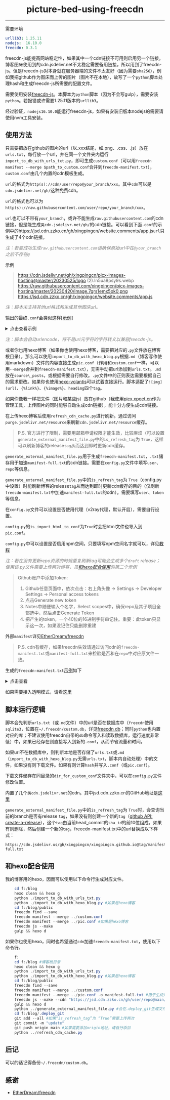 <h1 align="center" style="font-weight: bold" > picture-bed-using-freecdn </h1>

---

需要环境

```yaml
urllib3: 1.25.11
nodejs:  16.10.0
freecdn: 0.3.1
```

freecdn-js能提高网站稳定性，如果其中一个cdn链接不可用则启用另一个链接。博客图床使用到的cdn.jsdelivr.net不太稳定需要备用链接，所以用到了freecdn-js。但是freecdn-js对本身就在服务器端的文件不太友好（因为需要`sha256`），例如我把github作为图床而上传的图片（图片不在本地），故写了一个`python`脚本处理hash和生成freecdn-js所需要的配置文件。

需要使用安装[freecdn-js](https://github.com/EtherDream/freecdn)。本脚本为`python`脚本（因为不会写gulp），需要安装`python`。若报错或许需要1.25.11版本的`urllib3`。

经过验证，`nodejs16.10.0`能运行freecdn-js，如果有安装旧版本nodejs的需要请使用nvm工具安装。

## 使用方法

只需要把放在github的图片的url（以.xxx结尾，如.png、.css、.js）放在`urls.txt`，每行放一个url，并在同一个文件夹内运行`import_to_db_with_urls_txt.py`，即可生成`custom.conf`（可以用`freecdn manifest --merge $path_to_custom.conf`合并到`freecdn-manifest.txt`），`custom.conf`由几个内置的cdn模板生成。

`url`的格式为`http(s)://cdn/user/repo@your_branch/xxx`。其中`cdn`可以是`cdn.jsdelivr.net/gh/`这种免费cdn。

`url`的格式也可以为`http(s)://raw.githubusercontent.com/user/repo/your_branch/xxx`。

`url`也可以不带有`your_branch`，或许不能生成`raw.githubusercontent.com`的cdn链接，但是能生成`类cdn.jsdelivr.net/gh/`的cdn链接。可以看到下面`.conf`的示例中的https://jsd.cdn.zzko.cn/gh/xingpingcn/website.comments/app.js`url`只生成了4个cdn链接。

<font color=#808080>*注：若要成功生成`raw.githubusercontent.com`请确保原始url中在`@your_branch`之前不存在`@`*</font>

示例
 > <https://cdn.jsdelivr.net/gh/xingpingcn/picx-images-hosting@master/20230525/logo> (2).ln5ua8psy9s.webp
 > <https://raw.githubusercontent.com/xingpingcn/picx-images-hosting/master/20230420/image.7grs1emx5ok0.png>
 > <https://jsd.cdn.zzko.cn/gh/xingpingcn/website.comments/app.js>

<font color=#808080>*注：脚本未支持其他url格式和生成其他图床url。*</font>

输出的最终`.conf`会类似这样[[示例]](https://github.com/xingpingcn/picture-bed-using-freecdn/blob/main/pic.conf)

<details> <summary>点击查看示例</summary>

```typescript
    @global
        open_timeout=0
    https://cdn.jsdelivr.net/gh/xingpingcn/picx-images-hosting@master/20230525/logo%20(2).ln5ua8psy9s.webp
        https://jsd.cdn.zzko.cn/gh/xingpingcn/picx-images-hosting@master/20230525/logo%20(2).ln5ua8psy9s.webp
        https://cdn.jsdelivr.us/gh/xingpingcn/picx-images-hosting@master/20230525/logo%20(2).ln5ua8psy9s.webp
        https://cdn.jsdelivr.ren/gh/xingpingcn/picx-images-hosting@master/20230525/logo%20(2).ln5ua8psy9s.webp
        https://cdn.jsdelivr.net/gh/xingpingcn/picx-images-hosting@master/20230525/logo%20(2).ln5ua8psy9s.webp
        https://raw.githubusercontent.com/xingpingcn/picx-images-hosting/master/20230525/logo%20(2).ln5ua8psy9s.webp
        hash=53vmPtDi0FDFXfMGWxx4vfPICcg1nY8rLgmQh7wjZow=
    https://raw.githubusercontent.com/xingpingcn/picx-images-hosting/master/20230420/image.7grs1emx5ok0.png
        https://jsd.cdn.zzko.cn/gh/xingpingcn/picx-images-hosting@master/20230420/image.7grs1emx5ok0.png
        https://cdn.jsdelivr.us/gh/xingpingcn/picx-images-hosting@master/20230420/image.7grs1emx5ok0.png
        https://cdn.jsdelivr.ren/gh/xingpingcn/picx-images-hosting@master/20230420/image.7grs1emx5ok0.png
        https://cdn.jsdelivr.net/gh/xingpingcn/picx-images-hosting@master/20230420/image.7grs1emx5ok0.png
        https://raw.githubusercontent.com/xingpingcn/picx-images-hosting/master/20230420/image.7grs1emx5ok0.png
        hash=D5Po8oLWNGQ5bk13Tr54ewGI6lcRU22JKIiCnwmKP0w=
    https://jsd.cdn.zzko.cn/gh/xingpingcn/website.comments/app.js
        https://jsd.cdn.zzko.cn/gh/xingpingcn/website.comments/app.js
        https://cdn.jsdelivr.us/gh/xingpingcn/website.comments/app.js
        https://cdn.jsdelivr.ren/gh/xingpingcn/website.comments/app.js
        https://cdn.jsdelivr.net/gh/xingpingcn/website.comments/app.js
        hash=xWPhZXLUcZFkPltRZW5UXuzEnLlNlkcIx55vlu5SB7M=
    // 如果`is_import_html_to_conf` = `True`
    /index.html
        https://jsd.cdn.zzko.cn/gh/xingpingcn/xingpingcn.github.io@main/index.html
        https://cdn.jsdelivr.us/gh/xingpingcn/xingpingcn.github.io@main/index.html
        https://cdn.jsdelivr.ren/gh/xingpingcn/xingpingcn.github.io@main/index.html
        https://cdn.jsdelivr.net/gh/xingpingcn/xingpingcn.github.io@main/index.html
        https://raw.githubusercontent.com/xingpingcn/xingpingcn.github.io/main/index.html
        hash=98HPGpSw/VfpGXiGFurKmHAC76gR5n2R2KNTWrisOTg=
        mime=text/html

```

</details>

<font color=#808080 >*注：脚本会自动urlencode，将不是url元字符的字符转义以兼容freecdn-js。*</font>

或者你也用hexo博客（如果你也使用hexo博客，需要把对应的`.py`文件放在博客根目录），那么可以使用`import_to_db_with_hexo_blog.py`根据`.md`（博客写作使用markdown）文件的内容直接生成`pic.conf`（作用和`custom.conf`一样，可以用`--merge`合并到`freecdn-manifest.txt`），无需手动把url添加到`urls.txt`。`.md`放在`source\_posts`，或根据需要自行修改。`.py`文件中的正则表达需要根据自己的需求更改。如果你也使用[hexo-volantis](https://github.com/volantis-x/community)可以试着直接运行。脚本适配了`![img](url)`、`{%link%}`、`{%image%}`、`headimg`四个`tag`。

如果你像我一样把文件（图片和某些js）放在github（我使用[picx.xpoet.cn](https://picx.xpoet.cn/)作为管理工具，上传图片的同时能够自动生成cdn链接），能十分方便生成cdn链接。

在上传hexo博客后使用`refresh_cdn_cache.py`进行刷新。通过访问`purge.jsdelivr.net/resource`来刷新`cdn.jsdelivr.net/resource`缓存。

> P.S. 官方进行了限制，需要用邮箱申请权限才能生效，比较麻烦（可以设置`generate_external_manifest_file.py`中的`is_refresh_tag`为 `True`，这样可以刷新博客的release`tag`从而达到即时更新cdn缓存。

`generate_external_manifest_file.py`用于生成`freecdn-manifest.txt`，`.txt`储存用于加速`manifest-full.txt`的cdn链接。需要在`config.py`文件中填写`user`、`repo`等信息。

`generate_external_manifest_file.py`中的`is_refresh_tag`为 `True`（config.py中设置）时能刷新博客的release`tag`从而达到即时更新cdn缓存的目的（仅刷新`freecdn-manifest.txt`中加速`manifest-full.txt`的cdn）。需要填写`user`、`token`等信息。

在`config.py`文件可以设置是否使用代理（v2ray代理，默认开启），需要自行设置。

`config.py`的`is_import_html_to_conf`为`True`时会把html文件也导入到`pic.conf`。

`config.py`中可以设置是否启用npm空间，只要填写npm空间名字就可以，详见[教程](https://xingpingcn.top/npm%E5%9B%BE%E5%BA%8A%EF%BC%88%E4%B8%8D%E9%9C%80%E8%A6%81%E6%9C%AC%E5%9C%B0%E9%83%A8%E7%BD%B2%EF%BC%89.html)

<font color=#808080 >*注：若在没有更新repo资源的时候重复刷新tag可能会生成多个`draft` release；使用该.py文件需要上传两次博客，见[和hexo配合使用](#和hexo配合使用)的第二个示例*</font>

> Github账户中添加Token:
>1. Github任意页面中，依次点击：右上角头像 -> Settings -> Developer Settings -> Personal access tokens
>1. 点击Generate new token
>1. Notes中随便输入个名字，Select scopes中，确保repo及其子项目全部选中，然后点击Generate Token
>1. 把产生的token，一个40位的16进制字符串记住。重要：此token只显示这一次，如果没记住只能删除重建

外部`manifest`详见[EtherDream/freecdn](https://github.com/EtherDream/freecdn/tree/master/examples/ext-manifest)

> P.S. cdn有缓存，如果freecdn失效请通过访问cdn的`freecdn-manifest.txt`或`manifest-full.txt`来检验是否和在`repo`中对应原文件一致。

生成的`freecdn-manifest.txt`[示例](https://github.com/xingpingcn/picture-bed-using-freecdn/blob/main/freecdn-manifest.txt)如下

<details> <summary>点击查看</summary>

```typescript
    @include
        /manifest-full.txt
    @global
        open_timeout=0
    /manifest-full.txt
        // `is_refresh_tag`为 `True` 时候@main变为@{tag_name}
        https://jsd.cdn.zzko.cn/gh/xingpingcn/xingpingcn.github.io@main/manifest-full.txt
        https://cdn.jsdelivr.us/gh/xingpingcn/xingpingcn.github.io@main/manifest-full.txt
        https://cdn.jsdelivr.ren/gh/xingpingcn/xingpingcn.github.io@main/manifest-full.txt
        https://cdn.jsdelivr.net/gh/xingpingcn/xingpingcn.github.io@main/manifest-full.txt
        https://raw.githubusercontent.com/xingpingcn/xingpingcn.github.io/main/manifest-full.txt
        hash=izgWMFIdMtd29Zy7kWt3rWohTm7WQsZ9003qUATHdFo=
        
```

</details>

如果需要接入透明模式，请看[这里](https://xingpingcn.top/%E4%BD%BF%E7%94%A8freecdn-js%E6%8F%90%E9%AB%98hexo%E5%8D%9A%E5%AE%A2%E7%9A%84cdn%E7%A8%B3%E5%AE%9A%E6%80%A7.html#%E6%8E%A5%E5%85%A5%E9%80%8F%E6%98%8E%E6%A8%A1%E5%BC%8F%E3%80%90%E5%8F%AF%E9%80%89%E3%80%91)

## 脚本运行逻辑

脚本会先判断`urls.txt`（或`.md`文件）中的url是否在数据库中（`freecdn`使用`sqlite3`，位置在`~/.freecdn/custom.db`，详见[freecdn db](https://github.com/EtherDream/freecdn/tree/master/docs/cli#import)；同时`python`也内置对应的库；不建议使用freecdn自带的`db`命令写入和读取数据库，运行速度非常低）中，如果已经存在则直接写入到新的`.conf`，从而节省流量和时间。

如果url不在数据库中，则判断本地是否存储了`urls.txt`或`.md`（`import_to_db_with_hexo_blog.py`无需`urls.txt`，脚本内自动处理）中的文件，如果没有则下载文件。如果有则计算`hash`并写入`.conf`（或`pic.conf`）。

下载文件储存在同目录的`dir_for_custom_conf`文件夹中，可以在`config.py`文件修改位置。

内置了几个`类cdn.jsdelivr.net`的cdn。其中jsd.cdn.zzko.cn的GitHub地址是[这里](https://github.com/54ayao/Chinajsdelivr)

`generate_external_manifest_file.py`中的`is_refresh_tag`为 `True`时，会查询当前的branch是否有release `tag`，如果没有则创建一个新的`tag`（[github API: create-a-release](https://docs.github.com/zh/rest/releases/releases?apiVersion=2022-11-28#create-a-release)），这个`tag`由当前head_commit的`sha_id`的前10位组成。如果有则删除，然后创建一个新的`tag`，freecdn-manifest.txt中的url替换成以下样式：

```
https://cdn.jsdelivr.us/gh/xingpingcn/xingpingcn.github.io@tag/manifest-full.txt
```

## 和hexo配合使用

我的博客用的hexo，因而可以使用以下命令行生成对应文件。

```powershell
    cd f:/blog
    hexo clean && hexo g
    python ./import_to_db_with_urls_txt.py
    python ./import_to_db_with_hexo_blog.py #如果是hexo博客
    cd f:/blog/public
    freecdn find --save
    freecdn manifest --merge ../custom.conf
    freecdn manifest --merge ../pic.conf #如果是hexo博客
    freecdn js --make
    gulp && hexo d
```

如果你也使用hexo，同时也希望通过`cdn`加速`freecdn-manifest.txt`，使用以下命令行。

```powershell
    f:
    cd f:/blog #博客根目录
    hexo clean && hexo g
    python ./import_to_db_with_urls_txt.py
    python ./import_to_db_with_hexo_blog.py #如果是hexo博客
    cd f:/blog/public
    freecdn find --save
    freecdn manifest --merge ../custom.conf
    freecdn manifest --merge ../pic.conf -o manifest-full.txt #用于生成外置的freecdn-manifest.txt
    freecdn js --make --cdn "https://jsd.cdn.zzko.cn/gh/user/repo@main/freecdn-internal/ver/freecdn-main.min.js unpkg jsdelivr elemecdn " #此命令为配置cdn链接用于加速.min.js文件，详细请查看freecdn项目的GitHub
    gulp && hexo d
    python ../generate_external_manifest_file.py #会在.deploy_git生成文件
    cd f:/blog/.deploy_git
    git add --all #如果“is_refresh_tag”为 “True”需要上传两次
    git commit -m "update"
    git push origin main #如果需要添加origin地址，请自行添加
    python ../refresh_cdn_cache.py
```
## 后记

可以的话记得备份`~/.freecdn/custom.db`。

## 感谢

* [EtherDream/freecdn](https://github.com/EtherDream/freecdn)
